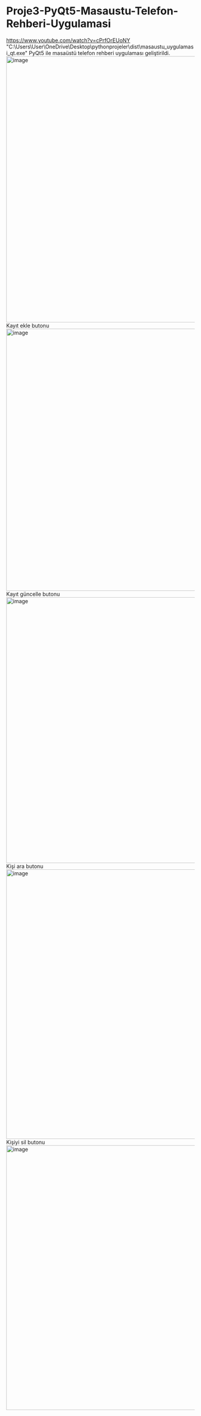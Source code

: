 # Proje3-PyQt5-Masaustu-Telefon-Rehberi-Uygulamasi
https://www.youtube.com/watch?v=cPrfOrEUoNY
"C:\Users\User\OneDrive\Desktop\pythonprojeler\dist\masaustu_uygulamasi_qt.exe"
PyQt5 ile masaüstü telefon rehberi uygulaması geliştirildi.
<img width="653" height="712" alt="image" src="https://github.com/user-attachments/assets/dc80d9c1-4231-45f6-b63d-35990be1b7e2" />
Kayıt ekle butonu
<img width="641" height="701" alt="image" src="https://github.com/user-attachments/assets/64d6f032-6caa-4460-ac2c-8d492f1d8531" />
Kayıt güncelle butonu
<img width="638" height="711" alt="image" src="https://github.com/user-attachments/assets/7428af87-7ebc-4056-a2fe-c4d4e8a263ed" />
Kişi ara butonu
<img width="655" height="721" alt="image" src="https://github.com/user-attachments/assets/9df2e776-02d4-45ca-ab25-8dc19539d646" />
Kişiyi sil butonu
<img width="651" height="708" alt="image" src="https://github.com/user-attachments/assets/fe5770c3-98be-482a-9730-e6806f56a5f6" />

